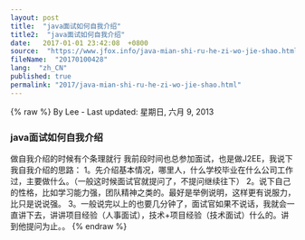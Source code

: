 ```yaml
---
layout: post
title:  "java面试如何自我介绍"
title2:  "java面试如何自我介绍"
date:   2017-01-01 23:42:08  +0800
source:  "https://www.jfox.info/java-mian-shi-ru-he-zi-wo-jie-shao.html"
fileName:  "20170100428"
lang:  "zh_CN"
published: true
permalink: "2017/java-mian-shi-ru-he-zi-wo-jie-shao.html"
---
```

{% raw %}
By Lee - Last updated: 星期日, 六月 9, 2013

### java面试如何自我介绍

做自我介绍的时候有个条理就行
我前段时间也总参加面试，也是做J2EE，我说下我自我介绍的思路：
1。先介绍基本情况，哪里人，什么学校毕业在什么公司工作过，主要做什么。（一般这时候面试官就提问了，不提问继续往下）
2。说下自己的性格，比如学习能力强，团队精神之类的。最好是举例说明，这样更有说服力，比只是说说强。
3。一般说完以上的也要几分钟了，面试官如果不说话，我就会一直讲下去，讲讲项目经验（人事面试），技术+项目经验（技术面试）什么的。讲到他提问为止。。
{% endraw %}